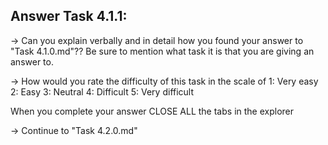Answer Task 4.1.1:
------------------

-> Can you explain verbally and in detail how you found your answer to "Task 4.1.0.md"??
	Be sure to mention what task it is that you are giving an answer to.

-> How would you rate the difficulty of this task in the scale of 
	1: Very easy
	2: Easy
	3: Neutral
	4: Difficult
	5: Very difficult 

When you complete your answer CLOSE ALL the tabs in the explorer 

-> Continue to "Task 4.2.0.md"